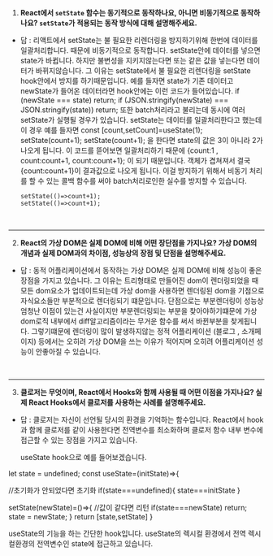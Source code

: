 1. **React에서 `setState` 함수는 동기적으로 동작하나요, 아니면 비동기적으로 동작하나요? `setState`가 적용되는 동작 방식에 대해 설명해주세요.**

- 답 : 리액트에서 setState는 불 필요한 리렌더링을 방지하기위해 한번에 데이터를 일괄처리합니다. 때문에 비동기적으로 동작합니다.
  setState안에 데이터를 넣으면 state가 바뀝니다. 하지만 불변성을 지키지않는다면 또는 같은 값을 넣는다면 데이터가 바뀌지않습니다.
  그 이유는 setState에서 불 필요한 리렌더링을 setState hook안에서 방지를 하기때문입니다.
  예를 들자면 state가 기존 데이터고 newState가 들어온 데이터라면 hook안에는 이런 코드가 들어있습니다.
  if (newState === state) return;
  if (JSON.stringify(newState) === JSON.stringify(state)) return;
  또한 batch처리라고 불리는데 동시에 여러 setState가 실행될 경우가 있습니다.
  setState는 데이터를 일괄처리한다고 했는데 이 경우 예를 들자면
  const [count,setCount]=useState(1);
  setState(count+1);
  setState(count+1);
  을 한다면 state의 값은 3이 아니라 2가 나오게 됩니다.
  이 코드를 뜯어보면 일괄처리하기 때문에 {count:1 , count:count+1, count:count+1}; 이 되기 때문입니다.
  객체가 겹쳐져서 결국 {count:count+1}이 결과값으로 나오게 됩니다.
  이걸 방지하기 위해서 비동기 처리를 할 수 있는 콜백 함수를 써야 batch처리로인한 실수를 방지할 수 있습니다.

      setState(()=>count+1);
      setState(()=>count+1);

<br>

---

2. **React의 가상 DOM은 실제 DOM에 비해 어떤 장단점을 가지나요? 가상 DOM의 개념과 실제 DOM과의 차이점, 성능상의 장점 및 단점을 설명해주세요.**

- 답 : 동적 어플리케이션에서 동작하는 가상 DOM은 실제 DOM에 비해 성능이 좋은 장점을 가지고 있습니다.
  그 이유는 트리형태로 만들어진 dom이 렌더링되었을 때 모든 dom요소가 업데이트되는데 가상 dom을 사용하면 렌더링된 dom을 기점으로 자식요소들만
  부분적으로 렌더링되기 떄문입니다.
  단점으로는 부분렌더링이 성능상 엄청난 이점이 있는건 사실이지만 부분렌더링되는 부분을 찾아야하기떄문에 가상 dom로직 내부에서 diff알고리즘이라는 무거운
  함수를 써서 바뀐부분을 찾게됩니다. 그렇기떄문에 렌더링이 많이 발생하지않는 정적 어플리케이션 (블로그 , 소개페이지) 등에서는 오히려 가상 DOM을 쓰는 이유가 적어지며
  오히려 어플리케이션 성능이 안좋아질 수 있습니다.

<br>

---

3. **클로저는 무엇이며, React에서 Hooks와 함께 사용될 때 어떤 이점을 가지나요? 실제 React Hooks에서 클로저를 사용하는 사례를 설명해주세요.**

- 답 : 클로저는 자신이 선언될 당시의 환경을 기억하는 함수입니다.
  React에서 hook과 함께 클로저를 같이 사용한다면 전역변수를 최소화하며 클로저 함수 내부 변수에 접근할 수 있는 장점을 가지고 있습니다.

  useState hook으로 예를 들어보겠습니다.

let state = undefined;
const useState=(initState)=>{

//초기화가 안되었다면 초기화
if(state===undefined){
state===initState
}

setState(newState)=()=>{
//값이 같다면 리턴
if(state===newState) return;
state = newState;
}
return [state,setState]
}

useState의 기능을 하는 간단한 hook입니다. useState의 렉시컬 환경에서 전역 렉시컬환경의 전역변수인 state에 접근하고 있습니다.
